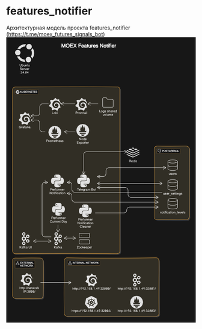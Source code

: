 # features_notifier
Архитектурная модель проекта features_notifier (https://t.me/moex_futures_signals_bot)
![My Image](./diagram.png)
